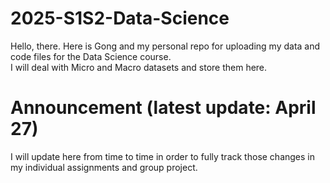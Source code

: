 # 2025-S1S2-Data-Science

Hello, there. Here is Gong and my personal repo for uploading my data and code files for the Data Science course.  
I will deal with Micro and Macro datasets and store them here.

# Announcement (latest update: April 27)

I will update here from time to time in order to fully track those changes in my individual assignments and group project.  
